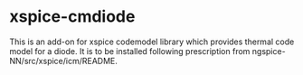 # xspice-cmdiode

This is an add-on for xspice codemodel library which provides thermal code model for a diode.
It is to be installed following prescription from ngspice-NN/src/xspice/icm/README.

